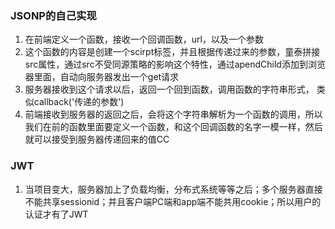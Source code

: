 ### JSONP的自己实现

1. 在前端定义一个函数，接收一个回调函数，url，以及一个参数
2. 这个函数的内容是创建一个scirpt标签，并且根据传递过来的参数，童泰拼接src属性，通过src不受同源策略的影响这个特性，通过apendChild添加到浏览器里面，自动向服务器发出一个get请求
3. 服务器接收到这个请求以后，返回一个回到函数，调用函数的字符串形式， 类似callback('传递的参数')
4. 前端接收到服务器的返回之后，会将这个字符串解析为一个函数的调用，所以我们在前的函数里面要定义一个函数，和这个回调函数的名字一模一样，然后就可以接受到服务器传递回来的值CC


### JWT  
1. 当项目变大，服务器加上了负载均衡，分布式系统等等之后；多个服务器直接不能共享sessionid；并且客户端PC端和app端不能共用cookie；所以用户的认证才有了JWT